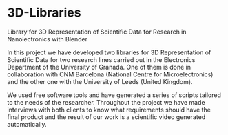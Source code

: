 # 3D-Libraries
Library for 3D Representation of Scientific Data for Research in Nanolectronics with Blender


In this project we have developed two libraries for 3D Representation of Scientific Data for two research lines carried out in the Electronics Department of the University of Granada. One of them is done in collaboration with CNM Barcelona (National Centre for Microelectronics) and the other one with the University of Leeds (United Kingdom).

We used free software tools and have generated a series of scripts tailored to the needs of the researcher. Throughout the project we have made interviews with both clients to know what requirements should have the final product and the result of our work is a scientific video generated automatically.
